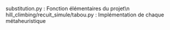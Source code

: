 substitution.py : Fonction élémentaires du projet\n
hill_climbing/recuit_simule/tabou.py : Implémentation de chaque métaheuristique
